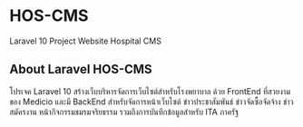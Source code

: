 # HOS-CMS
Laravel 10 Project Website Hospital CMS

## About Laravel HOS-CMS

โปรเจค Laravel 10 สร้างเว็บบริหารจัดการเว็บไซต์สำหรับโรงพยาบาล ด้วย FrontEnd ที่สวยงามของ Medicio และมี BackEnd สำหรับจัดการหน้าเว็บไซต์ ข่าวประชาสัมพันธ์ ข่าวจัดซื้อจัดจ้าง ข่าวสมัครงาน หน้ากิจกรรมชมรมจริยธรรม รวมถึงการบันทึกข้อมูลสำหรับ ITA ภาครัฐ
